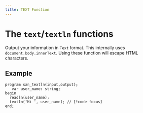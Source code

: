 ```yaml
---
title: TEXT Function
---
```


# The `text`/`textln` functions

Output your information in `Text` format. This internally uses `document.body.innerText`. 
Using these function will escape HTML characters.

## Example

```pascal:line-numbers
program san_textln(input,output);
   var user_name: string;
begin
  readln(user_name);
  textln('Hi ', user_name); // [!code focus]
end;
```

<style>
    * {
        scroll-behavior: smooth;
    }
</style>
